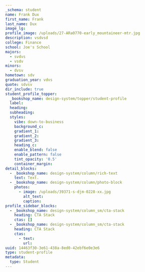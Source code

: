 ```yaml
---
_schema: student
name: Frank Dux
first_name: Frank
last_name: Dux
image_lg:
profile_image: /uploads/27-ARa0770-early_mountaineer-mtr.jpg
description: vsdvsd
college: Finance
school: Joe's School
majors:
  - svdvs
  - vsdv
minors:
  - dvsv
hometown: sdv
graduation_year: vdvs
quote: sdvsv
dir_include: true
student_profile_topper:
  _bookshop_name: design-system/topper/student-profile
  label:
  heading:
  subheading:
  styles:
    vibe: down-to-business
    background_c:
    gradient_1:
    gradient_2:
    gradient_3:
    heading_c:
    enable_blend: false
    enable_pattern: false
    tint_opacity: '0.5'
    container_margin:
detail_blocks:
  - _bookshop_name: design-system/column/rich-text
    text: Text.
  - _bookshop_name: design-system/column/photo-block
    photos:
      - image: /uploads/39371-s-djm-0228-xx.jpg
        alt_text:
        caption:
profile_sidebar_blocks:
  - _bookshop_name: design-system/column_sm/cta-stack
    heading: CTA Stack
    ctas: []
  - _bookshop_name: design-system/column_sm/cta-stack
    heading: CTA Stack
    ctas:
      - text:
        url:
uuid: 14463f30-3e61-438a-8ed0-42ebf6e0e3e6
type: student-profile
metadata:
  type: Student
---
```


